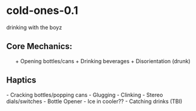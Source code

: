 # cold-ones-0.1
drinking with the boyz


<h2>Core Mechanics:</h2>
<ul>
  + Opening bottles/cans
  + Drinking beverages
  + Disorientation (drunk)
</ul>


<h2>Haptics</h2>
- Cracking bottles/popping cans
- Glugging
- Clinking
- Stereo dials/switches
- Bottle Opener
- Ice in cooler??
- Catching drinks (TBI)


